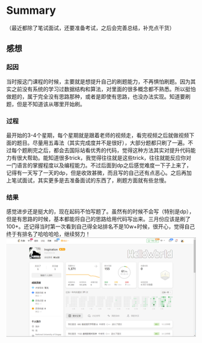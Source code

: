 # Summary

（最近都除了笔试面试，还要准备考试，之后会完善总结，补充点干货）

## 感想
### 起因
当时报这门课程的时候，主要就是想提升自己的刷题能力，不再惧怕刷题。因为其实之前没有系统的学习过数据结构和算法，对里面的很多概念都不熟悉。所以挺怕做题的，属于完全没有思路那种，或者是即使有思路，也没办法实现。知道要刷题，但是不知道该从哪里开始刷。

### 过程
最开始的3-4个星期，每个星期就是跟着老师的视频走，看完视频之后就做视频下面的题目。尽量用五毒法（其实完成度并不是很好），大部分题都只刷了一遍。不过每个题刷完之后，都会去国际站看优秀的代码，觉得这种方法其实对提升代码能力有很大帮助。能知道很多trick，我觉得往往就是这些trick，往往就能反应你对一门语言的掌握程度以及编程能力。不过后面到dp之后感觉难度一下子上来了，记得有一天写了一天的dp，但是收效甚微，而且写的自己还有点恶心。之后再加上笔试面试，其实更多是去准备面试的东西了，刷题方面就有些怠慢。

### 结果
感觉进步还是挺大的，现在起码不怕写题了。虽然有的时候不会写（特别是dp），但是有思路的时候，基本都能将自己的思路给用代码写出来。三月份应该是刷了100+。还记得当时第一次看到自己得全站排名不是10w+时候，很开心，觉得自己终于有排名了哈哈哈哈，继续努力！
![leetcode](static/leetcode.png)